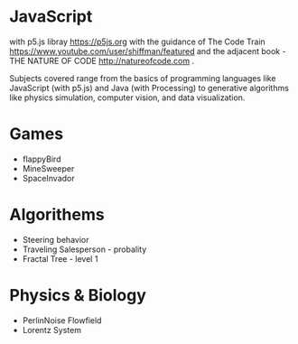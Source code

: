 # JavaScript 
  with p5.js libray https://p5js.org
  with the guidance of The Code Train https://www.youtube.com/user/shiffman/featured
  and the adjacent book - THE NATURE OF CODE http://natureofcode.com .

  Subjects covered range from the basics of programming languages like JavaScript (with p5.js) and Java (with Processing) to generative     algorithms like physics simulation, computer vision, and data visualization.
  
# Games
 * flappyBird 
 * MineSweeper
 * SpaceInvador
 
# Algorithems
  * Steering behavior
  * Traveling Salesperson - probality
  * Fractal Tree - level 1
  
# Physics & Biology
  * PerlinNoise Flowfield
  * Lorentz System
  
